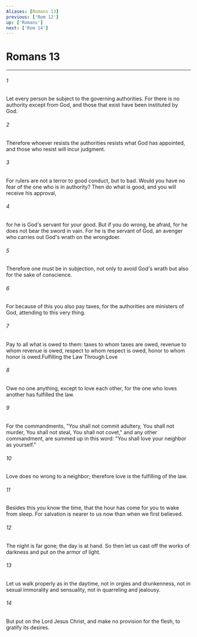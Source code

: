 ```yaml
---
Aliases: [Romans 13]
previous: ['Rom 12']
up: ['Romans']
next: ['Rom 14']
---
```

# Romans 13

***

 

###### 1 
Let every person be subject to the governing authorities. For there is no authority except from God, and those that exist have been instituted by God. 
 

###### 2 
Therefore whoever resists the authorities resists what God has appointed, and those who resist will incur judgment. 
 

###### 3 
For rulers are not a terror to good conduct, but to bad. Would you have no fear of the one who is in authority? Then do what is good, and you will receive his approval, 
 

###### 4 
for he is God's servant for your good. But if you do wrong, be afraid, for he does not bear the sword in vain. For he is the servant of God, an avenger who carries out God's wrath on the wrongdoer. 
 

###### 5 
Therefore one must be in subjection, not only to avoid God's wrath but also for the sake of conscience. 
 

###### 6 
For because of this you also pay taxes, for the authorities are ministers of God, attending to this very thing. 
 

###### 7 
Pay to all what is owed to them: taxes to whom taxes are owed, revenue to whom revenue is owed, respect to whom respect is owed, honor to whom honor is owed.Fulfilling the Law Through Love
 
 

###### 8 
Owe no one anything, except to love each other, for the one who loves another has fulfilled the law. 
 

###### 9 
For the commandments, "You shall not commit adultery, You shall not murder, You shall not steal, You shall not covet," and any other commandment, are summed up in this word: "You shall love your neighbor as yourself." 
 

###### 10 
Love does no wrong to a neighbor; therefore love is the fulfilling of the law.
 
 

###### 11 
Besides this you know the time, that the hour has come for you to wake from sleep. For salvation is nearer to us now than when we first believed. 
 

###### 12 
The night is far gone; the day is at hand. So then let us cast off the works of darkness and put on the armor of light. 
 

###### 13 
Let us walk properly as in the daytime, not in orgies and drunkenness, not in sexual immorality and sensuality, not in quarreling and jealousy. 
 

###### 14 
But put on the Lord Jesus Christ, and make no provision for the flesh, to gratify its desires.
 
